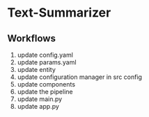 # Text-Summarizer

## Workflows

1. update config.yaml
2. update params.yaml
3. update entity
4. update configuration manager in src config
5. update components
6. update the pipeline
7. update main.py
8. update app.py

